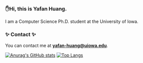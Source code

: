 ### ✋Hi, this is Yafan Huang. 

I am a Computer Science Ph.D. student at the University of Iowa.

### ✨ Contact ✨

You can contact me at **yafan-huang@uiowa.edu**.

[![Anurag's GitHub stats](https://github-readme-stats.vercel.app/api?username=hyfshishen&theme=gruvbox_light&show_icons=true&count_private=true&include_all_commits=true)](https://github.com/anuraghazra/github-readme-stats)
[![Top Langs](https://github-readme-stats.vercel.app/api/top-langs/?username=hyfshishen&layout=compact)](https://github.com/anuraghazra/github-readme-stats)


<!--
**lwshanbd/lwshanbd** is a ✨ _special_ ✨ repository because its `README.md` (this file) appears on your GitHub profile.

Here are some ideas to get you started:

- 🔭 I’m currently working on ...
- 🌱 I’m currently learning ...
- 👯 I’m looking to collaborate on ...
- 🤔 I’m looking for help with ...
- 💬 Ask me about ...
- 📫 How to reach me: ...
- 😄 Pronouns: ...
- ⚡ Fun fact: ...
-->

